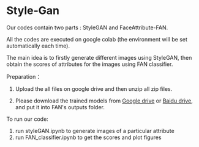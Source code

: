# Style-Gan

Our codes contain two parts : StyleGAN and FaceAttribute-FAN.

All the codes are executed on google colab (the environment will be set automatically each time).

The main idea is to firstly generate different images using StyleGAN, 
then obtain the scores of attributes for the images using FAN classifier.

Preparation：

1. Upload the all files on google drive and then unzip all zip files. 

2. Please download the trained models from [Google drive](https://drive.google.com/open?id=1DFd2pvLUEYo2CawaYH_CWVqsAiFtihcz) or [Baidu drive](https://pan.baidu.com/s/1JJ7qqPE2InIqCXKbfjxfSw), and put it into FAN's outputs folder.

To run our code:
1.  run styleGAN.ipynb to generate images of a particular attribute
2.  run FAN_classifier.ipynb to get the scores and plot figures

